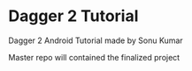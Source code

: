 # Dagger 2 Tutorial
Dagger 2 Android Tutorial made by Sonu Kumar

Master repo will contained the finalized project

